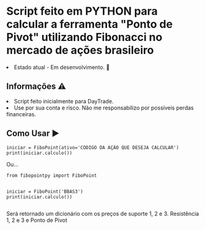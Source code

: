 <h1>Script feito em PYTHON para calcular a ferramenta "Ponto de Pivot" utilizando Fibonacci no mercado de ações brasileiro</h1>

<li>Estado atual - Em desenvolvimento. 📄
  
  
  <h2>Informações ⚠️</h2>
  
  <li>Script feito inicialmente para DayTrade.
  <li>Use por sua conta e risco. Não me responsabilizo por possíveis perdas financeiras.
    
  <h2>Como Usar ▶️</h2>
<pre><code>iniciar = FiboPoint(ativo='CÓDIGO DA AÇÃO QUE DESEJA CALCULAR')
print(iniciar.calculo())</code></pre>

<p>Ou...</p>
<pre><code>from fibopointpy import FiboPoint

iniciar = FiboPoint('BBAS3')
print(iniciar.calculo())</code></pre>

<P>Será retornado um dicionário com os preços de suporte 1, 2 e 3. Resistência 1, 2 e 3 e Ponto de Pivot</P>
